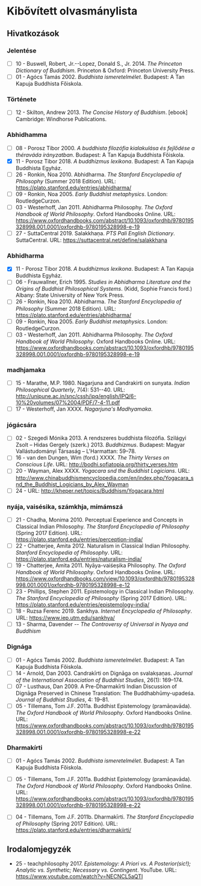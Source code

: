 # Kibővített olvasmánylista

## Hivatkozások

### Jelentése
- [ ] 10 - Buswell, Robert, Jr.--Lopez, Donald S., Jr. 2014. *The Princeton Dictionary of Buddhism*. Princeton & Oxford: Princeton University Press.
- [ ] 01 - Agócs Tamás 2002. *Buddhista ismeretelmélet*. Budapest: A Tan Kapuja Buddhista Főiskola.

### Története
- [ ] 12 - Skilton, Andrew 2013. *The Concise History of Buddhism*. [ebook] Cambridge: Windhorse Publications.

### Abhidhamma
- [ ] 08 - Porosz Tibor 2000. *A buddhista filozófia kialakulása és fejlődése a théraváda irányzatban*. Budapest: A Tan Kapuja Buddhista Főiskola.
- [x] 11 - Porosz Tibor 2018. *A buddhizmus lexikona*. Budapest: A Tan Kapuja Buddhista Egyház.
- [ ] 26 - Ronkin, Noa 2010. Abhidharma. *The Stanford Encyclopedia of Philosophy* (Summer 2018 Edition). URL: https://plato.stanford.edu/entries/abhidharma/
- [ ] 09 - Ronkin, Noa 2005. *Early Buddhist metaphysics*. London: RoutledgeCurzon.
- [ ] 03 - Westerhoff, Jan 2011. Abhidharma Philosophy. *The Oxford Handbook of World Philosophy*. Oxford Handbooks Online. URL: https://www.oxfordhandbooks.com/abstract/10.1093/oxfordhb/9780195328998.001.0001/oxfordhb-9780195328998-e-19
- [ ] 27 - SuttaCentral 2019. Salakkhaṇa. *PTS Pali English Dictionary*. SuttaCentral. URL: https://suttacentral.net/define/salakkhaṇa

### Abhidharma
- [x] 11 - Porosz Tibor 2018. *A buddhizmus lexikona*. Budapest: A Tan Kapuja Buddhista Egyház.
- [ ] 06 - Frauwallner, Erich 1995. *Studies in Abhidharma Literature and the Origins of Buddhist Philosophical Systems*. (Kidd, Sophie Francis ford.) Albany: State University of New York Press.
- [ ] 26 - Ronkin, Noa 2010. Abhidharma. *The Stanford Encyclopedia of Philosophy* (Summer 2018 Edition). URL: https://plato.stanford.edu/entries/abhidharma/
- [ ] 09 - Ronkin, Noa 2005. *Early Buddhist metaphysics*. London: RoutledgeCurzon.
- [ ] 03 - Westerhoff, Jan 2011. Abhidharma Philosophy. *The Oxford Handbook of World Philosophy*. Oxford Handbooks Online. URL: https://www.oxfordhandbooks.com/abstract/10.1093/oxfordhb/9780195328998.001.0001/oxfordhb-9780195328998-e-19

### madhjamaka
- [ ] 15 - Marathe, M.P. 1980. Nagarjuna and Candrakirti on sunyata. *Indian Philosophical Quarterly*, 7(4): 531--40. URL: http://unipune.ac.in/snc/cssh/ipq/english/IPQ/6-10%20volumes/07%2004/PDF/7-4-11.pdf
- [ ] 17 - Westerhoff, Jan XXXX. *Nagarjuna's Madhyamaka*.

### jógácsára
- [ ] 02 - Szegedi Mónika 2013. A rendszeres buddhista filozófia. Szilágyi Zsolt – Hidas Gergely (szerk.) 2013. *Buddhizmus*. Budapest: Magyar Vallástudományi Társaság – L'Harmattan: 59–78. 
- [ ] 16 - van den Dungen, Wim (ford.) XXXX. *The Thirty Verses on Conscious Life*. URL: http://bodhi.sofiatopia.org/thirty_verses.htm
- [ ] 20 - Wayman, Alex XXXX. *Yogacara snd the Buddhist Logicians*. URL: http://www.chinabuddhismencyclopedia.com/en/index.php/Yogacara_snd_the_Buddhist_Logicians_by_Alex_Wayman
- [ ] 24 - URL: http://kheper.net/topics/Buddhism/Yogacara.html

### nyája, vaisésika, számkhja, mímámszá
- [ ] 21 - Chadha, Monima 2010. Perceptual Experience and Concepts in Classical Indian Philosophy. *The Stanford Encyclopedia of Philosophy* (Spring 2017 Edition). URL: https://plato.stanford.edu/entries/perception-india/
- [ ] 22 - Chatterjee, Amita 2012. Naturalism in Classical Indian Philosophy. *Stanford Encyclopedia of Philosophy*. URL: https://plato.stanford.edu/entries/naturalism-india/
- [ ] 19 - Chatterjee, Amita 2011. Nyāya-vaiśeṣika Philosophy. *The Oxford Handbook of World Philosophy*. Oxford Handbooks Online. URL: https://www.oxfordhandbooks.com/view/10.1093/oxfordhb/9780195328998.001.0001/oxfordhb-9780195328998-e-12
- [ ] 23 - Phillips, Stephen 2011. Epistemology in Classical Indian Philosophy. *The Stanford Encyclopedia of Philosophy* (Spring 2017 Edition). URL: https://plato.stanford.edu/entries/epistemology-india/
- [ ] 18 - Ruzsa Ferenc 2019. Sankhya. *Internet Encyclopedia of Philosophy*. URL: https://www.iep.utm.edu/sankhya/
- [ ] 13 - Sharma, Davender -- *The Controversy of Universal in Nyaya and Buddhism*

### Dignága
- [ ] 01 - Agócs Tamás 2002. *Buddhista ismeretelmélet*. Budapest: A Tan Kapuja Buddhista Főiskola.
- [ ] 14 - Arnold, Dan 2003. Candrakīrti on Dignāga on svalakṣaṇas. *Journal of the International Association of Buddhist Studies*, 26(1): 169–174.
- [ ] 07 - Lusthaus, Dan 2009. A Pre-Dharmakīrti Indian Discussion of Dignāga Preserved in Chinese Translation: The Buddhabhūmy-upadeśa. *Journal of Buddhist Studies*, 4: 19–81.
- [ ] 05 - Tillemans, Tom J.F. 2011a. Buddhist Epistemology (pramāṇavāda). *The Oxford Handbook of World Philosophy*. Oxford Handbooks Online. URL: https://www.oxfordhandbooks.com/abstract/10.1093/oxfordhb/9780195328998.001.0001/oxfordhb-9780195328998-e-22

### Dharmakírti
- [ ] 01 - Agócs Tamás 2002. *Buddhista ismeretelmélet*. Budapest: A Tan Kapuja Buddhista Főiskola.
- [ ] 05 - Tillemans, Tom J.F. 2011a. Buddhist Epistemology (pramāṇavāda). *The Oxford Handbook of World Philosophy*. Oxford Handbooks Online. URL: https://www.oxfordhandbooks.com/abstract/10.1093/oxfordhb/9780195328998.001.0001/oxfordhb-9780195328998-e-22
- [ ] 04 - Tillemans, Tom J.F. 2011b. Dharmakīrti. *The Stanford Encyclopedia of Philosophy* (Spring 2017 Edition). URL: https://plato.stanford.edu/entries/dharmakiirti/




## Irodalomjegyzék

- 25 - teachphilosophy 2017. *Epistemology: A Priori vs. A Posterior(sic!); Analytic vs. Synthetic; Necessary vs. Contingent*. YouTube. URL: https://www.youtube.com/watch?v=NECNCL5aQTI
